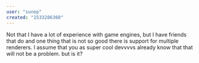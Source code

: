 ```yaml
---
user: "sunep"
created: "1533286360"
---
```


Not that I have a lot of experience with game engines, but I have friends that do and one thing that is not so good there is support for multiple renderers. I assume that you as super cool devvvvs already know that that will not be a problem. but is it?
